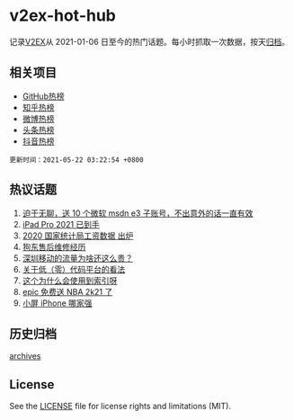 # v2ex-hot-hub

 记录[V2EX](https://www.v2ex.com/)从 2021-01-06 日至今的热门话题。每小时抓取一次数据，按天[归档](archives)。
 
 ## 相关项目

- [GitHub热榜](https://github.com/lonnyzhang423/github-hot-hub)
- [知乎热榜](https://github.com/lonnyzhang423/zhihu-hot-hub)
- [微博热榜](https://github.com/lonnyzhang423/weibo-hot-hub)
- [头条热榜](https://github.com/lonnyzhang423/toutiao-hot-hub)
- [抖音热榜](https://github.com/lonnyzhang423/douyin-hot-hub)


 `更新时间：2021-05-22 03:22:54 +0800`

## 热议话题

1. [迫于无聊，送 10 个微软 msdn e3 子账号，不出意外的话一直有效](https://www.v2ex.com/t/778274)
1. [iPad Pro 2021 已到手](https://www.v2ex.com/t/778271)
1. [2020 国家统计局工资数据 出炉](https://www.v2ex.com/t/778270)
1. [狗东售后维修经历](https://www.v2ex.com/t/778343)
1. [深圳移动的流量为啥还这么贵？](https://www.v2ex.com/t/778265)
1. [关于低（零）代码平台的看法](https://www.v2ex.com/t/778356)
1. [这个为什么会使用到索引呀](https://www.v2ex.com/t/778366)
1. [epic 免费送 NBA 2k21 了](https://www.v2ex.com/t/778264)
1. [小屏 iPhone 哪家强](https://www.v2ex.com/t/778353)

## 历史归档

[archives](archives)

## License

See the [LICENSE](LICENSE) file for license rights and limitations (MIT).
